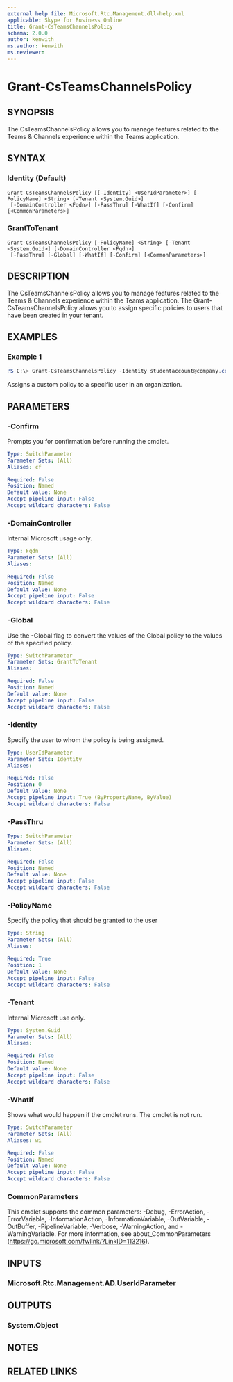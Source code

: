 ```yaml
---
external help file: Microsoft.Rtc.Management.dll-help.xml
applicable: Skype for Business Online
title: Grant-CsTeamsChannelsPolicy
schema: 2.0.0
author: kenwith
ms.author: kenwith
ms.reviewer:
---
```


# Grant-CsTeamsChannelsPolicy

## SYNOPSIS

The CsTeamsChannelsPolicy allows you to manage features related to the Teams & Channels experience within the Teams application.

## SYNTAX

### Identity (Default)
```
Grant-CsTeamsChannelsPolicy [[-Identity] <UserIdParameter>] [-PolicyName] <String> [-Tenant <System.Guid>]
 [-DomainController <Fqdn>] [-PassThru] [-WhatIf] [-Confirm] [<CommonParameters>]
```

### GrantToTenant
```
Grant-CsTeamsChannelsPolicy [-PolicyName] <String> [-Tenant <System.Guid>] [-DomainController <Fqdn>]
 [-PassThru] [-Global] [-WhatIf] [-Confirm] [<CommonParameters>]
```

## DESCRIPTION
The CsTeamsChannelsPolicy allows you to manage features related to the Teams & Channels experience within the Teams application.  The Grant-CsTeamsChannelsPolicy allows you to assign specific policies to users that have been created in your tenant.

## EXAMPLES

### Example 1
```powershell
PS C:\> Grant-CsTeamsChannelsPolicy -Identity studentaccount@company.com -PolicyName StudentPolicy
```

Assigns a custom policy to a specific user in an organization.

## PARAMETERS

### -Confirm
Prompts you for confirmation before running the cmdlet.

```yaml
Type: SwitchParameter
Parameter Sets: (All)
Aliases: cf

Required: False
Position: Named
Default value: None
Accept pipeline input: False
Accept wildcard characters: False
```

### -DomainController
Internal Microsoft usage only.

```yaml
Type: Fqdn
Parameter Sets: (All)
Aliases:

Required: False
Position: Named
Default value: None
Accept pipeline input: False
Accept wildcard characters: False
```

### -Global
Use the -Global flag to convert the values of the Global policy to the values of the specified policy.

```yaml
Type: SwitchParameter
Parameter Sets: GrantToTenant
Aliases:

Required: False
Position: Named
Default value: None
Accept pipeline input: False
Accept wildcard characters: False
```

### -Identity
Specify the user to whom the policy is being assigned.

```yaml
Type: UserIdParameter
Parameter Sets: Identity
Aliases:

Required: False
Position: 0
Default value: None
Accept pipeline input: True (ByPropertyName, ByValue)
Accept wildcard characters: False
```

### -PassThru

```yaml
Type: SwitchParameter
Parameter Sets: (All)
Aliases:

Required: False
Position: Named
Default value: None
Accept pipeline input: False
Accept wildcard characters: False
```

### -PolicyName
Specify the policy that should be granted to the user

```yaml
Type: String
Parameter Sets: (All)
Aliases:

Required: True
Position: 1
Default value: None
Accept pipeline input: False
Accept wildcard characters: False
```

### -Tenant
Internal Microsoft use only.

```yaml
Type: System.Guid
Parameter Sets: (All)
Aliases:

Required: False
Position: Named
Default value: None
Accept pipeline input: False
Accept wildcard characters: False
```

### -WhatIf
Shows what would happen if the cmdlet runs.
The cmdlet is not run.

```yaml
Type: SwitchParameter
Parameter Sets: (All)
Aliases: wi

Required: False
Position: Named
Default value: None
Accept pipeline input: False
Accept wildcard characters: False
```

### CommonParameters
This cmdlet supports the common parameters: -Debug, -ErrorAction, -ErrorVariable, -InformationAction, -InformationVariable, -OutVariable, -OutBuffer, -PipelineVariable, -Verbose, -WarningAction, and -WarningVariable.
For more information, see about_CommonParameters (https://go.microsoft.com/fwlink/?LinkID=113216).

## INPUTS

### Microsoft.Rtc.Management.AD.UserIdParameter


## OUTPUTS

### System.Object

## NOTES

## RELATED LINKS
